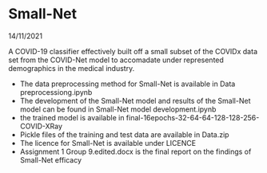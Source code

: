# Small-Net

14/11/2021

A COVID-19 classifier effectively built off a small subset of the COVIDx data set from the COVID-Net model to accomadate under represented demographics in the medical industry.

- The data preprocessing method for Small-Net is available in Data preprocessiong.ipynb
- The development of the Small-Net model and results of the Small-Net model can be found in Small-Net model development.ipynb
- the trained model is available in final-16epochs-32-64-64-128-128-256-COVID-XRay
- Pickle files of the training and test data are available in Data.zip 
- The licence for Small-Net is available under LICENCE 
- Assignment 1 Group 9.edited.docx is the final report on the findings of Small-Net efficacy
